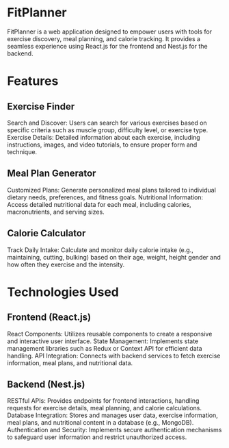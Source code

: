 
# **FitPlanner**

FitPlanner is a web application designed to empower users with tools for exercise discovery, meal planning, and calorie tracking. It provides a seamless experience using React.js for the frontend and Nest.js for the backend.




# **Features**


## **Exercise Finder**
Search and Discover: Users can search for various exercises based on specific criteria such as muscle group, difficulty level, or exercise type.
Exercise Details: Detailed information about each exercise, including instructions, images, and video tutorials, to ensure proper form and technique.



## **Meal Plan Generator**
Customized Plans: Generate personalized meal plans tailored to individual dietary needs, preferences, and fitness goals.
Nutritional Information: Access detailed nutritional data for each meal, including calories, macronutrients, and serving sizes.



## **Calorie Calculator**
Track Daily Intake: Calculate and monitor daily calorie intake (e.g., maintaining, cutting, bulking) based on their age, weight, height gender and how often they exercise and the intensity.




# **Technologies Used**

## **Frontend (React.js)**
React Components: Utilizes reusable components to create a responsive and interactive user interface.
State Management: Implements state management libraries such as Redux or Context API for efficient data handling.
API Integration: Connects with backend services to fetch exercise information, meal plans, and nutritional data.


## **Backend (Nest.js)**
RESTful APIs: Provides endpoints for frontend interactions, handling requests for exercise details, meal planning, and calorie calculations.
Database Integration: Stores and manages user data, exercise information, meal plans, and nutritional content in a database (e.g., MongoDB).
Authentication and Security: Implements secure authentication mechanisms to safeguard user information and restrict unauthorized access.


